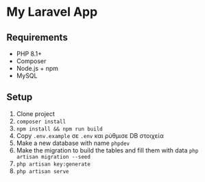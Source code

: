 # My Laravel App

## Requirements
- PHP 8.1+
- Composer
- Node.js + npm
- MySQL

## Setup
1. Clone project
2. `composer install`
3. `npm install && npm run build`
4. Copy `.env.example` σε `.env` και ρύθμισε DB στοιχεία
5. Make a new database with name `phpdev`
6. Make the migration to build the tables and fill them with data `php artisan migration --seed`
6. `php artisan key:generate`
7. `php artisan serve`
